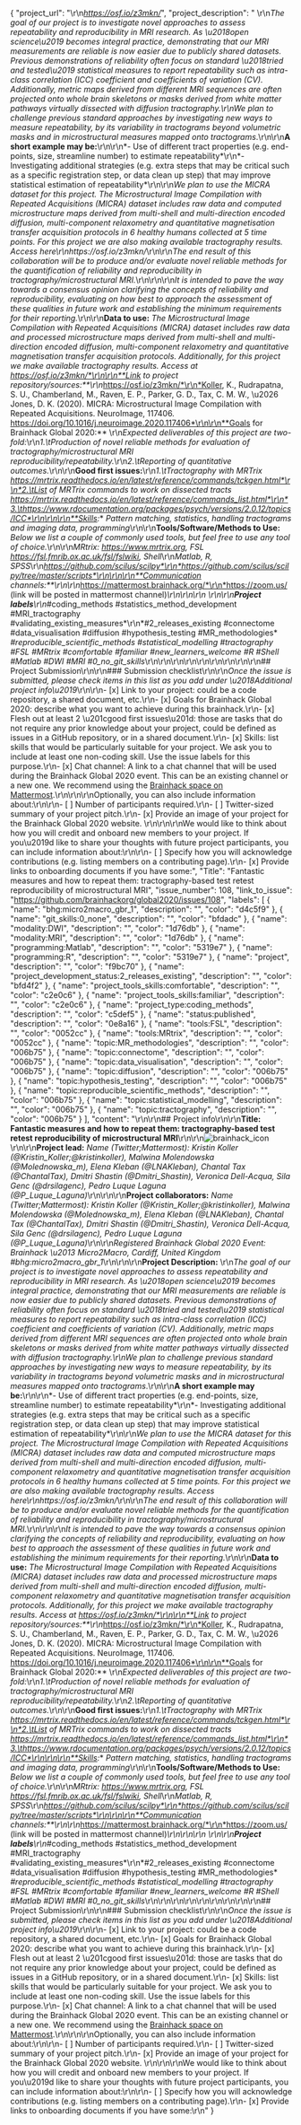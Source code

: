 {
  "project_url": "\r\n*https://osf.io/z3mkn/*",
  "project_description": " \r\n*The goal of our project is to investigate novel approaches to assess repeatability and reproducibility in MRI research. As \u2018open science\u2019 becomes integral practice, demonstrating that our MRI measurements are reliable is now easier due to publicly shared datasets. Previous demonstrations of reliability often focus on standard \u2018tried and tested\u2019 statistical measures to report repeatability such as intra-class correlation (ICC) coefficient and coefficients of variation (CV). Additionally, metric maps derived from different MRI sequences are often projected onto whole brain skeletons or masks derived from white matter pathways virtually dissected with diffusion tractography.\r\nWe plan to challenge previous standard approaches by investigating new ways to measure repeatability, by its variability in tractograms beyond volumetric masks and in microstructural measures mapped onto tractograms*.\r\n\r\n**A short example may be:**\r\n\r\n*- Use of different tract properties (e.g. end-points, size, streamline number) to estimate repeatability*\r\n*- Investigating additional strategies (e.g. extra steps that may be critical such as a specific registration step, or data clean up step) that may improve statistical estimation of repeatability*\r\n\r\n*We plan to use the MICRA dataset for this project. The Microstructural Image Compilation with Repeated Acquisitions (MICRA) dataset includes raw data and computed microstructure maps derived from multi-shell and multi-direction encoded diffusion, multi-component relaxometry and quantitative magnetisation transfer acquisition protocols in 6 healthy humans collected at 5 time points. For this project we are also making available tractography results. Access here\r\nhttps://osf.io/z3mkn/*\r\n\r\n*The end result of this collaboration will be to produce and/or evaluate novel reliable methods for the quantification of reliability and reproducibility in tractography/microstructural MRI.*\r\n\r\n\r\n*It is intended to pave the way towards a consensus opinion clarifying the concepts of reliability and reproducibility,  evaluating on how best to approach the assessment of these qualities in future work and  establishing the minimum requirements for their reporting.*\r\n\r\n**Data to use:** *The Microstructural Image Compilation with Repeated Acquisitions (MICRA) dataset includes raw data and processed microstructure maps derived from multi-shell and multi-direction encoded diffusion, multi-component relaxometry and quantitative magnetisation transfer acquisition protocols. Additionally, for this project we make available tractography results. Access at https://osf.io/z3mkn/*\r\n\r\n**Link to project repository/sources:**\r\n*https://osf.io/z3mkn/*\r\n*Koller, K., Rudrapatna, S. U., Chamberland, M., Raven, E. P., Parker, G. D., Tax, C. M. W., \u2026 Jones, D. K. (2020). MICRA: Microstructural Image Compilation with Repeated Acquisitions. NeuroImage, 117406. https://doi.org/10.1016/j.neuroimage.2020.117406*\r\n\r\n**Goals for Brainhack Global 2020:** \r\n*Expected deliverables of this project are two-fold:*\r\n*1.\tProduction of novel reliable  methods for evaluation of tractography/microstructural MRI reproducibility/repeatability.*\r\n*2.\tReporting of  quantitative outcomes.*\r\n\r\n**Good first issues:**\r\n*1.\tTractography with MRTrix https://mrtrix.readthedocs.io/en/latest/reference/commands/tckgen.html*\r\n*2.\tList of MRTrix commands to work on dissected tracts* *https://mrtrix.readthedocs.io/en/latest/reference/commands_list.html*\r\n*3.\thttps://www.rdocumentation.org/packages/psych/versions/2.0.12/topics/ICC*\r\n\r\n\r\n**Skills:**  *Pattern matching, statistics, handling tractograms and imaging data, programming*\r\n\r\n**Tools/Software/Methods to Use:**  *Below we list a couple of commonly used tools, but feel free to use any tool of choice.*\r\n\r\n*MRtrix: https://www.mrtrix.org, FSL https://fsl.fmrib.ox.ac.uk/fsl/fslwiki, Shell*\r\n*Matlab, R, SPSS*\r\n*https://github.com/scilus/scilpy*\r\n*https://github.com/scilus/scilpy/tree/master/scripts*\r\n\r\n\r\n**Communication channels:**\r\n\r\n*https://mattermost.brainhack.org/*\r\n*https://zoom.us/ (link will be posted in mattermost channel)*\r\n\r\n\r\n<!-- [ ] Video channel: Please write here the communication channel (Zoom, Jitsi, Twitch, or any other platform) you will be using to work collaboratively however please keep them as commented to avoid any public sharing. Once you set up your project Mattermost communication channel, make sure you write the link of the video channel at the header of the Mattermost channel for your attendees to know --> \r\n\r\n**Project labels**\r\n*#coding_methods #statistics_method_development #MRI_tractography #validating_existing_measures*\r\n*#2_releases_existing #connectome #data_visualisation #diffusion #hypothesis_testing #MR_methodologies* *#reproducible_scientific_methods #statistical_modelling #tractography #FSL #MRtrix  #comfortable #familiar* *#new_learners_welcome #R #Shell #Matlab #DWI #MRI #0_no_git_skills*\r\n\r\n\r\n\r\n<!-- Please prepend a hashtag (#) to all of the labels that fit your project, then tick the box below to state you did so (either by adding an 'x' between square brackets or by ticking it after submission). Please make sure that you stick by the labels listed for each topic below, rather than adding any new one, for further actions to work properly on the issue labels.\r\n\r\nE.g. my project is about the modulatory effect of salmon mousse on British supper survival\r\nIn the following list:\r\n```\r\nmeal:\r\nbrunch, supper\r\ntype:\r\nmousse, salmon, squid\r\n```\r\nI'm going to hashtag all of the labels I need my project to be indexed in:\r\n```\r\nmeal:\r\nbrunch, #supper\r\ntype:\r\n#mousse, #salmon, squid\r\n```\r\n\r\nNow the real list (please indicate all of the labels you'd like to add to your project):\r\n\r\n- Type of project:\r\ncoding_methods, data_management, documentation, method_development,\r\npipeline_development, tutorial_recording, visualization\r\n\r\n- Project development status:\r\n0_concept_no_content, 1_basic structure, 2_releases_existing\r\n\r\n- Topic of the projet:\r\nBayesian_approaches, causality, connectome, data_visualisation, deep_learning,\r\ndiffusion, diversity_inclusivity_equality, EEG_EventRelatedResponseModelling,\r\nEEG_source_modelling, Granger_causality, hypothesis_testing, ICA, information_theory,\r\nmachine_learning, MR_methodologies, neural_decoding, neural_encoding, neural_networks,\r\nPCA, physiology, reinforcement_learning, reproducible_scientific_methods, single_neuron_models,\r\nstatistical_modelling, systems_neuroscience, tractography\r\n\r\n- Tools used in the project:\r\nAFNI, ANTs, BIDS, Brainstorm, CPAC, Datalad, DIPY, FieldTrip, fMRIPrep, Freesurfer,\r\nFSL, Jupyter, MNE, MRtrix, Nipype, NWB, SPM\r\n\r\n- Tools skill level required to enter the project (more than one possible):\r\ncomfortable, expert, familiar, no_skills_required\r\n\r\n- Programming language used in the project:\r\nno_programming_involved, C++, containerization, documentation, Java, Julia, Matlab,\r\nPython, R, shell_scripting, Unix_command_line, Web, workflows\r\n\r\n- Modalities involved in the project (if any):\r\nbehavioral, DWI, ECG, ECOG, EEG, eye_tracking, fMRI, fNIRS, MEG, MRI, PET, TDCS, TMS\r\n\r\n- Git skills reuired to enter the project (more than one possible):\r\n0_no_git_skills, 1_commit_push, 2_branches_PRs, 3_continuous_integration\r\n-->\r\n\r\n\r\n\r\n\r\n## Project Submission\r\n\r\n### Submission checklist\r\n\r\n*Once the issue is submitted, please check items in this list as you add under \u2018Additional project info\u2019*\r\n\r\n- [x] Link to your project: could be a code repository, a shared document, etc.\r\n- [x] Goals for Brainhack Global 2020: describe what you want to achieve during this brainhack.\r\n- [x] Flesh out at least 2 \u201cgood first issues\u201d: those are tasks that do not require any prior knowledge about your project, could be defined as issues in a GitHub repository, or in a shared document.\r\n- [x] Skills: list skills that would be particularly suitable for your project. We ask you to include at least one non-coding skill. Use the issue labels for this purpose.\r\n- [x] Chat channel: A link to a chat channel that will be used during the Brainhack Global 2020 event. This can be an existing channel or a new one. We recommend using the [Brainhack space on Mattermost](https://mattermost.brainhack.org/).\r\n<!-- [ ] Video channel: A link to a video channel that will be used during the Brainhack Global 2020 Brainhack. This can be an existing channel or a new one. For instance a [Jitsi meet room](https://meet.jit.si/). **Please, do not make the video channel public in here**: post a message in your chat channel and pin it so that it remains private, you do not get undesired content, and contributors can still have access to it..-->\r\n\r\nOptionally, you can also include information about:\r\n\r\n- [ ] Number of participants required.\r\n- [ ] Twitter-sized summary of your project pitch.\r\n- [x] Provide an image of your project for the Brainhack Global 2020 website. \r\n<!-- You can put an image anywhere in this issue and it will be used to build your project page on the website. -->\r\n\r\nWe would like to think about how you will credit and onboard new members to your project. If you\u2019d like to share your thoughts with future project participants, you can include information about:\r\n\r\n- [ ] Specify how you will acknowledge contributions (e.g. listing members on a contributing page).\r\n- [x] Provide links to onboarding documents if you have some:",
  "Title": "Fantastic measures and how to repeat them: tractography-based test retest reproducibility of microstructural MRI",
  "issue_number": 108,
  "link_to_issue": "https://github.com/brainhackorg/global2020/issues/108",
  "labels": [
    {
      "name": "bhg:micro2macro_gbr_1",
      "description": "",
      "color": "d4c5f9"
    },
    {
      "name": "git_skills:0_none",
      "description": "",
      "color": "bfdadc"
    },
    {
      "name": "modality:DWI",
      "description": "",
      "color": "1d76db"
    },
    {
      "name": "modality:MRI",
      "description": "",
      "color": "1d76db"
    },
    {
      "name": "programming:Matlab",
      "description": "",
      "color": "5319e7"
    },
    {
      "name": "programming:R",
      "description": "",
      "color": "5319e7"
    },
    {
      "name": "project",
      "description": "",
      "color": "f9bc70"
    },
    {
      "name": "project_development_status:2_releases_existing",
      "description": "",
      "color": "bfd4f2"
    },
    {
      "name": "project_tools_skills:comfortable",
      "description": "",
      "color": "c2e0c6"
    },
    {
      "name": "project_tools_skills:familiar",
      "description": "",
      "color": "c2e0c6"
    },
    {
      "name": "project_type:coding_methods",
      "description": "",
      "color": "c5def5"
    },
    {
      "name": "status:published",
      "description": "",
      "color": "0e8a16"
    },
    {
      "name": "tools:FSL",
      "description": "",
      "color": "0052cc"
    },
    {
      "name": "tools:MRtrix",
      "description": "",
      "color": "0052cc"
    },
    {
      "name": "topic:MR_methodologies",
      "description": "",
      "color": "006b75"
    },
    {
      "name": "topic:connectome",
      "description": "",
      "color": "006b75"
    },
    {
      "name": "topic:data_visualisation",
      "description": "",
      "color": "006b75"
    },
    {
      "name": "topic:diffusion",
      "description": "",
      "color": "006b75"
    },
    {
      "name": "topic:hypothesis_testing",
      "description": "",
      "color": "006b75"
    },
    {
      "name": "topic:reproducible_scientific_methods",
      "description": "",
      "color": "006b75"
    },
    {
      "name": "topic:statistical_modelling",
      "description": "",
      "color": "006b75"
    },
    {
      "name": "topic:tractography",
      "description": "",
      "color": "006b75"
    }
  ],
  "content": "<!-- Guidelines\r\n\r\nWe are very excited to meet you at Brainhack Global 2020 \ud83c\udf89. To submit a project, you need to be an attendee to one of the Brainhack Global 2020 events listed on the [Brainhack Global 2020 webpage](https://brainhack.org/global2020/events/). Please, register for the event that is most suitable to your location, time zone, interest, and/or project prior to submitting one. Thank you!\r\n\r\nWe have prepared a checklist to help with your project submission. Here is how to proceed:\r\n\r\nBefore filling in any part please check items in the checklist below as you go through them.\r\nOnce you are done (at least all 'required' items must be provided), please delete the \"Guidelines\" section, submit your issue and add a comment saying 'Hi @Brainhack-Global/project-monitors: my project is ready!'\r\nThank you!\r\n\r\nAfter the issue is submitted, we will assign a 'project monitor' from the event location that you are registered with to review your submission. Once the submission is approved by the 'project monitor', they will add the label 'Project is ready' and it will appear on [Brainhack Global 2020 Projects](https://brainhack.org/global2020/projects) page with a separate project dedicated webpage. \r\n\r\nNote that you can always update your issue which will also change your page on the website accordingly.\r\n\r\nIf at any time you need help from us or anything is unclear, please add a comment and ping your project monitor. Our team is here to help! -->\r\n\r\n## Project info\r\n\r\n**Title: Fantastic measures and how to repeat them: tractography-based test retest reproducibility of microstructural MRI**\r\n\r\n![brainhack_icon](https://user-images.githubusercontent.com/54635211/105180334-58194980-5b22-11eb-86f0-6fc4c39bc423.png)\r\n\r\n**Project lead:** *Name (Twitter;Mattermost): Kristin Koller (@Kristin_Koller;@kristinkoller), Malwina Molendowska (@Molednowska_m), Elena Kleban (@LNAKleban), Chantal Tax (@ChantalTax), Dmitri Shastin (@Dmitri_Shastin), Veronica Dell-Acqua, Sila Genc (@drsilagenc), Pedro Luque Laguna (@P_Luque_Laguna)*\r\n<!-- Add full name (and Twitter and Mattermost handle if possible) of the contact person. -->\r\n\r\n**Project collaborators:** *Name (Twitter;Mattermost): Kristin Koller (@Kristin_Koller;@kristinkoller), Malwina Molendowska (@Molednowska_m), Elena Kleban (@LNAKleban), Chantal Tax (@ChantalTax), Dmitri Shastin (@Dmitri_Shastin), Veronica Dell-Acqua, Sila Genc (@drsilagenc), Pedro Luque Laguna (@P_Luque_Laguna)*\r\n\r\n*Registered Brainhack Global 2020 Event: Brainhack \u2013 Micro2Macro, Cardiff, United Kingdom #bhg:micro2macro_gbr_1*\r\n\r\n\r\n**Project Description:** \r\n*The goal of our project is to investigate novel approaches to assess repeatability and reproducibility in MRI research. As \u2018open science\u2019 becomes integral practice, demonstrating that our MRI measurements are reliable is now easier due to publicly shared datasets. Previous demonstrations of reliability often focus on standard \u2018tried and tested\u2019 statistical measures to report repeatability such as intra-class correlation (ICC) coefficient and coefficients of variation (CV). Additionally, metric maps derived from different MRI sequences are often projected onto whole brain skeletons or masks derived from white matter pathways virtually dissected with diffusion tractography.\r\nWe plan to challenge previous standard approaches by investigating new ways to measure repeatability, by its variability in tractograms beyond volumetric masks and in microstructural measures mapped onto tractograms*.\r\n\r\n**A short example may be:**\r\n\r\n*- Use of different tract properties (e.g. end-points, size, streamline number) to estimate repeatability*\r\n*- Investigating additional strategies (e.g. extra steps that may be critical such as a specific registration step, or data clean up step) that may improve statistical estimation of repeatability*\r\n\r\n*We plan to use the MICRA dataset for this project. The Microstructural Image Compilation with Repeated Acquisitions (MICRA) dataset includes raw data and computed microstructure maps derived from multi-shell and multi-direction encoded diffusion, multi-component relaxometry and quantitative magnetisation transfer acquisition protocols in 6 healthy humans collected at 5 time points. For this project we are also making available tractography results. Access here\r\nhttps://osf.io/z3mkn/*\r\n\r\n*The end result of this collaboration will be to produce and/or evaluate novel reliable methods for the quantification of reliability and reproducibility in tractography/microstructural MRI.*\r\n\r\n\r\n*It is intended to pave the way towards a consensus opinion clarifying the concepts of reliability and reproducibility,  evaluating on how best to approach the assessment of these qualities in future work and  establishing the minimum requirements for their reporting.*\r\n\r\n**Data to use:** *The Microstructural Image Compilation with Repeated Acquisitions (MICRA) dataset includes raw data and processed microstructure maps derived from multi-shell and multi-direction encoded diffusion, multi-component relaxometry and quantitative magnetisation transfer acquisition protocols. Additionally, for this project we make available tractography results. Access at https://osf.io/z3mkn/*\r\n\r\n**Link to project repository/sources:**\r\n*https://osf.io/z3mkn/*\r\n*Koller, K., Rudrapatna, S. U., Chamberland, M., Raven, E. P., Parker, G. D., Tax, C. M. W., \u2026 Jones, D. K. (2020). MICRA: Microstructural Image Compilation with Repeated Acquisitions. NeuroImage, 117406. https://doi.org/10.1016/j.neuroimage.2020.117406*\r\n\r\n**Goals for Brainhack Global 2020:** \r\n*Expected deliverables of this project are two-fold:*\r\n*1.\tProduction of novel reliable  methods for evaluation of tractography/microstructural MRI reproducibility/repeatability.*\r\n*2.\tReporting of  quantitative outcomes.*\r\n\r\n**Good first issues:**\r\n*1.\tTractography with MRTrix https://mrtrix.readthedocs.io/en/latest/reference/commands/tckgen.html*\r\n*2.\tList of MRTrix commands to work on dissected tracts* *https://mrtrix.readthedocs.io/en/latest/reference/commands_list.html*\r\n*3.\thttps://www.rdocumentation.org/packages/psych/versions/2.0.12/topics/ICC*\r\n\r\n\r\n**Skills:**  *Pattern matching, statistics, handling tractograms and imaging data, programming*\r\n\r\n**Tools/Software/Methods to Use:**  *Below we list a couple of commonly used tools, but feel free to use any tool of choice.*\r\n\r\n*MRtrix: https://www.mrtrix.org, FSL https://fsl.fmrib.ox.ac.uk/fsl/fslwiki, Shell*\r\n*Matlab, R, SPSS*\r\n*https://github.com/scilus/scilpy*\r\n*https://github.com/scilus/scilpy/tree/master/scripts*\r\n\r\n\r\n**Communication channels:**\r\n\r\n*https://mattermost.brainhack.org/*\r\n*https://zoom.us/ (link will be posted in mattermost channel)*\r\n\r\n\r\n<!-- [ ] Video channel: Please write here the communication channel (Zoom, Jitsi, Twitch, or any other platform) you will be using to work collaboratively however please keep them as commented to avoid any public sharing. Once you set up your project Mattermost communication channel, make sure you write the link of the video channel at the header of the Mattermost channel for your attendees to know --> \r\n\r\n**Project labels**\r\n*#coding_methods #statistics_method_development #MRI_tractography #validating_existing_measures*\r\n*#2_releases_existing #connectome #data_visualisation #diffusion #hypothesis_testing #MR_methodologies* *#reproducible_scientific_methods #statistical_modelling #tractography #FSL #MRtrix  #comfortable #familiar* *#new_learners_welcome #R #Shell #Matlab #DWI #MRI #0_no_git_skills*\r\n\r\n\r\n\r\n<!-- Please prepend a hashtag (#) to all of the labels that fit your project, then tick the box below to state you did so (either by adding an 'x' between square brackets or by ticking it after submission). Please make sure that you stick by the labels listed for each topic below, rather than adding any new one, for further actions to work properly on the issue labels.\r\n\r\nE.g. my project is about the modulatory effect of salmon mousse on British supper survival\r\nIn the following list:\r\n```\r\nmeal:\r\nbrunch, supper\r\ntype:\r\nmousse, salmon, squid\r\n```\r\nI'm going to hashtag all of the labels I need my project to be indexed in:\r\n```\r\nmeal:\r\nbrunch, #supper\r\ntype:\r\n#mousse, #salmon, squid\r\n```\r\n\r\nNow the real list (please indicate all of the labels you'd like to add to your project):\r\n\r\n- Type of project:\r\ncoding_methods, data_management, documentation, method_development,\r\npipeline_development, tutorial_recording, visualization\r\n\r\n- Project development status:\r\n0_concept_no_content, 1_basic structure, 2_releases_existing\r\n\r\n- Topic of the projet:\r\nBayesian_approaches, causality, connectome, data_visualisation, deep_learning,\r\ndiffusion, diversity_inclusivity_equality, EEG_EventRelatedResponseModelling,\r\nEEG_source_modelling, Granger_causality, hypothesis_testing, ICA, information_theory,\r\nmachine_learning, MR_methodologies, neural_decoding, neural_encoding, neural_networks,\r\nPCA, physiology, reinforcement_learning, reproducible_scientific_methods, single_neuron_models,\r\nstatistical_modelling, systems_neuroscience, tractography\r\n\r\n- Tools used in the project:\r\nAFNI, ANTs, BIDS, Brainstorm, CPAC, Datalad, DIPY, FieldTrip, fMRIPrep, Freesurfer,\r\nFSL, Jupyter, MNE, MRtrix, Nipype, NWB, SPM\r\n\r\n- Tools skill level required to enter the project (more than one possible):\r\ncomfortable, expert, familiar, no_skills_required\r\n\r\n- Programming language used in the project:\r\nno_programming_involved, C++, containerization, documentation, Java, Julia, Matlab,\r\nPython, R, shell_scripting, Unix_command_line, Web, workflows\r\n\r\n- Modalities involved in the project (if any):\r\nbehavioral, DWI, ECG, ECOG, EEG, eye_tracking, fMRI, fNIRS, MEG, MRI, PET, TDCS, TMS\r\n\r\n- Git skills reuired to enter the project (more than one possible):\r\n0_no_git_skills, 1_commit_push, 2_branches_PRs, 3_continuous_integration\r\n-->\r\n\r\n\r\n\r\n\r\n## Project Submission\r\n\r\n### Submission checklist\r\n\r\n*Once the issue is submitted, please check items in this list as you add under \u2018Additional project info\u2019*\r\n\r\n- [x] Link to your project: could be a code repository, a shared document, etc.\r\n- [x] Goals for Brainhack Global 2020: describe what you want to achieve during this brainhack.\r\n- [x] Flesh out at least 2 \u201cgood first issues\u201d: those are tasks that do not require any prior knowledge about your project, could be defined as issues in a GitHub repository, or in a shared document.\r\n- [x] Skills: list skills that would be particularly suitable for your project. We ask you to include at least one non-coding skill. Use the issue labels for this purpose.\r\n- [x] Chat channel: A link to a chat channel that will be used during the Brainhack Global 2020 event. This can be an existing channel or a new one. We recommend using the [Brainhack space on Mattermost](https://mattermost.brainhack.org/).\r\n<!-- [ ] Video channel: A link to a video channel that will be used during the Brainhack Global 2020 Brainhack. This can be an existing channel or a new one. For instance a [Jitsi meet room](https://meet.jit.si/). **Please, do not make the video channel public in here**: post a message in your chat channel and pin it so that it remains private, you do not get undesired content, and contributors can still have access to it..-->\r\n\r\nOptionally, you can also include information about:\r\n\r\n- [ ] Number of participants required.\r\n- [ ] Twitter-sized summary of your project pitch.\r\n- [x] Provide an image of your project for the Brainhack Global 2020 website. \r\n<!-- You can put an image anywhere in this issue and it will be used to build your project page on the website. -->\r\n\r\nWe would like to think about how you will credit and onboard new members to your project. If you\u2019d like to share your thoughts with future project participants, you can include information about:\r\n\r\n- [ ] Specify how you will acknowledge contributions (e.g. listing members on a contributing page).\r\n- [x] Provide links to onboarding documents if you have some:\r\n"
}